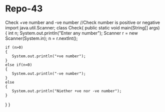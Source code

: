 # Repo-43
Check +ve number and -ve number
//Check number is positive or negative
import java.util.Scanner;
class Check{
    public static void main(String[] args) {
    int n;
    System.out.println("Enter any number");
    Scanner r = new Scanner(System.in);
    n = r.nextInt();
    
    if (n>0)
    {
       System.out.println("+ve number");
    }
    else if(n<0)
    {
       System.out.println("-ve number");
    }
    else
    {
       System.out.println("Niether +ve nor -ve number"); 
    }
}
}
